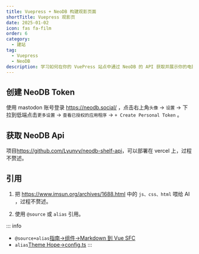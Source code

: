 ```yaml
---
title: Vuepress + NeoDB 构建观影页面
shortTitle: Vuepress 观影页
date: 2025-01-02
icon: fas fa-film
order: 6
category:
  - 建站
tag:
  - Vuepress
  - NeoDB
description: 学习如何在你的 VuePress 站点中通过 NeoDB 的 API 获取并展示你的电影、图书和音乐收藏列表，创建个性化的观影/阅读页面。
---
```


## 创建 NeoDB Token

使用 mastodon 账号登录 https://neodb.social/ ，点击右上角`头像` → `设置` → 下拉到低端点击`更多设置` → `查看已授权的应用程序` → `+ Create Personal Token` 。


## 获取 NeoDB Api

项目<https://github.com/Lyunvy/neodb-shelf-api>，可以部署在 vercel 上，过程不赘述。


## 引用

1. 把 <https://www.imsun.org/archives/1688.html> 中的 `js、css、html` 喂给 AI ，过程不赘述。

2. 使用 `@source` 或 `alias` 引用。

::: info
- `@source+alias`[指南→组件→Markdown 到 Vue SFC](https://theme-hope.vuejs.press/zh/guide/component/sfc.html)
- `alias`[Theme Hope→config.ts](https://github.com/vuepress-theme-hope/vuepress-theme-hope/blob/main/docs/theme/src/.vuepress/config.ts)
:::
